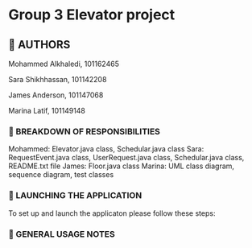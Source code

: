 # Group 3 Elevator project 

## 👥 AUTHORS 
Mohammed Alkhaledi, 101162465

Sara Shikhhassan, 101142208

James Anderson, 101147068

Marina Latif, 101149148

### 🔨 BREAKDOWN OF RESPONSIBILITIES
Mohammed: Elevator.java class, Schedular.java class
Sara: RequestEvent.java class, UserRequest.java class, Schedular.java class, README.txt file
James: Floor.java class
Marina: UML class diagram, sequence diagram, test classes


### 🚀 LAUNCHING THE APPLICATION
To set up and launch the applicaton please follow these steps:

### 📄 GENERAL USAGE NOTES


